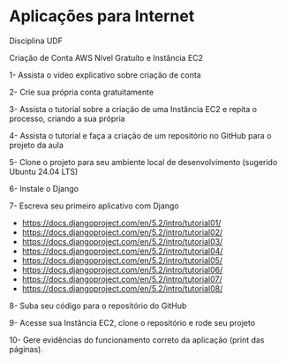 # Aplicações para Internet
Disciplina UDF


Criação de Conta AWS Nível Gratuíto e Instância EC2

1- Assista o vídeo explicativo sobre criação de conta

2- Crie sua própria conta gratuitamente

3- Assista o tutorial sobre a criação de uma Instância EC2 e repita o processo, criando a sua própria

4- Assista o tutorial e faça a criação de um repositório no GitHub para o projeto da aula

5- Clone o projeto para seu ambiente local de desenvolvimento (sugerido Ubuntu 24.04 LTS)

6- Instale o Django

7- Escreva seu primeiro aplicativo com Django
- https://docs.djangoproject.com/en/5.2/intro/tutorial01/
- https://docs.djangoproject.com/en/5.2/intro/tutorial02/
- https://docs.djangoproject.com/en/5.2/intro/tutorial03/
- https://docs.djangoproject.com/en/5.2/intro/tutorial04/
- https://docs.djangoproject.com/en/5.2/intro/tutorial05/
- https://docs.djangoproject.com/en/5.2/intro/tutorial06/
- https://docs.djangoproject.com/en/5.2/intro/tutorial07/
- https://docs.djangoproject.com/en/5.2/intro/tutorial08/
  
8- Suba seu código para o repositório do GitHub

9- Acesse sua Instância EC2, clone o repositório e rode seu projeto

10- Gere evidências do funcionamento correto da aplicação (print das páginas).
